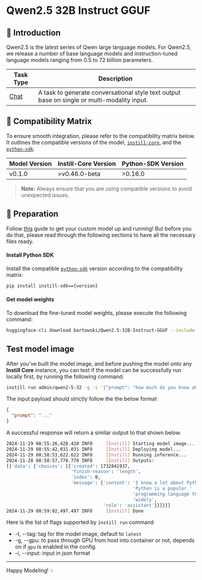 # Qwen2.5 32B Instruct GGUF

## 📖 Introduction

Qwen2.5 is the latest series of Qwen large language models. For Qwen2.5, we release a number of base language models and instruction-tuned language models ranging from 0.5 to 72 billion parameters.

| Task Type                                                | Description                                                                                 |
| -------------------------------------------------------- | ------------------------------------------------------------------------------------------- |
| [Chat](https://www.instill.tech/docs/model/ai-task#chat) | A task to generate conversational style text output base on single or multi-modality input. |

## 🔄 Compatibility Matrix

To ensure smooth integration, please refer to the compatibility matrix below. It outlines the compatible versions of the model, [`instill-core`](https://github.com/instill-ai/instill-core), and the [`python-sdk`](https://github.com/instill-ai/python-sdk).

| Model Version | Instill-Core Version | Python-SDK Version |
| ------------- | -------------------- | ------------------ |
| v0.1.0        | >v0.46.0-beta        | >0.16.0            |

> **Note:** Always ensure that you are using compatible versions to avoid unexpected issues.

## 🚀 Preparation

Follow [this](../README.md) guide to get your custom model up and running! But before you do that, please read through the following sections to have all the necessary files ready.

#### Install Python SDK

Install the compatible [`python-sdk`](https://github.com/instill-ai/python-sdk) version according to the compatibility matrix:

```bash
pip install instill-sdk=={version}
```

#### Get model weights

To download the fine-tuned model weights, please execute the following command:

```bash
huggingface-cli download bartowski/Qwen2.5-32B-Instruct-GGUF --include "Qwen2.5-32B-Instruct-IQ4_XS.gguf" --local-dir ./
```

## Test model image

After you've built the model image, and before pushing the model onto any **Instill Core** instance, you can test if the model can be successfully run locally first, by running the following command:

```bash
instill run admin/qwen2-5-32 -g -i '{"prompt": "how much do you know about python?"}'
```

The input payload should strictly follow the the below format

```json
{
  "prompt": "..."
}
```

A successful response will return a similar output to that shown below.

```bash
2024-11-29 08:55:26,428.428 INFO     [Instill] Starting model image...
2024-11-29 08:55:42,031.031 INFO     [Instill] Deploying model...
2024-11-29 08:58:53,622.622 INFO     [Instill] Running inference...
2024-11-28 08:58:57,778.778 INFO     [Instill] Outputs:
[{'data': {'choices': [{'created': 1732841937,
                        'finish-reason': 'length',
                        'index': 0,
                        'message': {'content': 'I know a lot about Python! '
                                               'Python is a popular '
                                               'programming language that is '
                                               'widely',
                                    'role': 'assistant'}}]}}]
2024-11-29 08:59:02,497.497 INFO     [Instill] Done
```

Here is the list of flags supported by `instill run` command

- -t, --tag: tag for the model image, default to `latest`
- -g, --gpu: to pass through GPU from host into container or not, depends on if `gpu` is enabled in the config.
- -i, --input: input in json format

---

Happy Modeling! 💡
